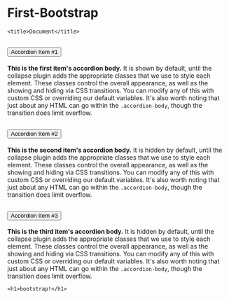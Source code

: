 # First-Bootstrap
<html lang="en">
<head>
    <meta charset="UTF-8">
    <meta http-equiv="X-UA-Compatible" content="IE=edge">
    <meta name="viewport" content="width=device-width, initial-scale=1.0">
    <link rel="stylesheet" href="css/bootstrap.min.css">
    <link rel="stylesheet" href="">
    <script deffer src="js/bootstrap.bundle.min.js"></script>

    <title>Document</title>
</head>
<body>
    <div class="container">
        <div class="accordion" id="accordionExample">
            <div class="accordion-item">
              <h2 class="accordion-header" id="headingOne">
                <button class="accordion-button" type="button" data-bs-toggle="collapse" data-bs-target="#collapseOne" aria-expanded="true" aria-controls="collapseOne">
                  Accordion Item #1
                </button>
              </h2>
              <div id="collapseOne" class="accordion-collapse collapse show" aria-labelledby="headingOne" data-bs-parent="#accordionExample">
                <div class="accordion-body">
                  <strong>This is the first item's accordion body.</strong> It is shown by default, until the collapse plugin adds the appropriate classes that we use to style each element. These classes control the overall appearance, as well as the showing and hiding via CSS transitions. You can modify any of this with custom CSS or overriding our default variables. It's also worth noting that just about any HTML can go within the <code>.accordion-body</code>, though the transition does limit overflow.
                </div>
              </div>
            </div>
            <div class="accordion-item">
              <h2 class="accordion-header" id="headingTwo">
                <button class="accordion-button collapsed" type="button" data-bs-toggle="collapse" data-bs-target="#collapseTwo" aria-expanded="false" aria-controls="collapseTwo">
                  Accordion Item #2
                </button>
              </h2>
              <div id="collapseTwo" class="accordion-collapse collapse" aria-labelledby="headingTwo" data-bs-parent="#accordionExample">
                <div class="accordion-body">
                  <strong>This is the second item's accordion body.</strong> It is hidden by default, until the collapse plugin adds the appropriate classes that we use to style each element. These classes control the overall appearance, as well as the showing and hiding via CSS transitions. You can modify any of this with custom CSS or overriding our default variables. It's also worth noting that just about any HTML can go within the <code>.accordion-body</code>, though the transition does limit overflow.
                </div>
              </div>
            </div>
            <div class="accordion-item">
              <h2 class="accordion-header" id="headingThree">
                <button class="accordion-button collapsed" type="button" data-bs-toggle="collapse" data-bs-target="#collapseThree" aria-expanded="false" aria-controls="collapseThree">
                  Accordion Item #3
                </button>
              </h2>
              <div id="collapseThree" class="accordion-collapse collapse" aria-labelledby="headingThree" data-bs-parent="#accordionExample">
                <div class="accordion-body">
                  <strong>This is the third item's accordion body.</strong> It is hidden by default, until the collapse plugin adds the appropriate classes that we use to style each element. These classes control the overall appearance, as well as the showing and hiding via CSS transitions. You can modify any of this with custom CSS or overriding our default variables. It's also worth noting that just about any HTML can go within the <code>.accordion-body</code>, though the transition does limit overflow.
                </div>
              </div>
            </div>
        </div>
    </div>
   
    <h1>bootstrap!</h1>
</body>
</html>
